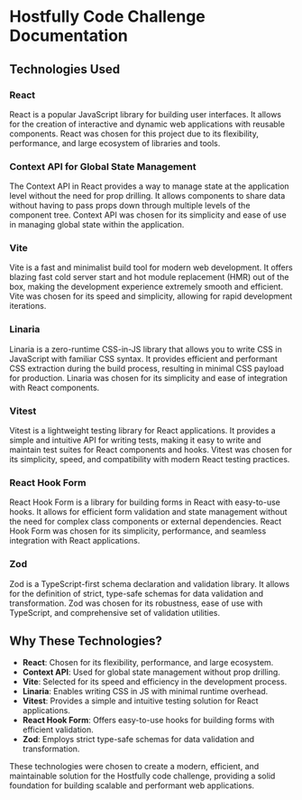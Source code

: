 # Hostfully Code Challenge Documentation

## Technologies Used

### React
React is a popular JavaScript library for building user interfaces. It allows for the creation of interactive and dynamic web applications with reusable components. React was chosen for this project due to its flexibility, performance, and large ecosystem of libraries and tools.

### Context API for Global State Management
The Context API in React provides a way to manage state at the application level without the need for prop drilling. It allows components to share data without having to pass props down through multiple levels of the component tree. Context API was chosen for its simplicity and ease of use in managing global state within the application.

### Vite
Vite is a fast and minimalist build tool for modern web development. It offers blazing fast cold server start and hot module replacement (HMR) out of the box, making the development experience extremely smooth and efficient. Vite was chosen for its speed and simplicity, allowing for rapid development iterations.

### Linaria
Linaria is a zero-runtime CSS-in-JS library that allows you to write CSS in JavaScript with familiar CSS syntax. It provides efficient and performant CSS extraction during the build process, resulting in minimal CSS payload for production. Linaria was chosen for its simplicity and ease of integration with React components.

### Vitest
Vitest is a lightweight testing library for React applications. It provides a simple and intuitive API for writing tests, making it easy to write and maintain test suites for React components and hooks. Vitest was chosen for its simplicity, speed, and compatibility with modern React testing practices.

### React Hook Form
React Hook Form is a library for building forms in React with easy-to-use hooks. It allows for efficient form validation and state management without the need for complex class components or external dependencies. React Hook Form was chosen for its simplicity, performance, and seamless integration with React applications.

### Zod
Zod is a TypeScript-first schema declaration and validation library. It allows for the definition of strict, type-safe schemas for data validation and transformation. Zod was chosen for its robustness, ease of use with TypeScript, and comprehensive set of validation utilities.

## Why These Technologies?

- **React**: Chosen for its flexibility, performance, and large ecosystem.
- **Context API**: Used for global state management without prop drilling.
- **Vite**: Selected for its speed and efficiency in the development process.
- **Linaria**: Enables writing CSS in JS with minimal runtime overhead.
- **Vitest**: Provides a simple and intuitive testing solution for React applications.
- **React Hook Form**: Offers easy-to-use hooks for building forms with efficient validation.
- **Zod**: Employs strict type-safe schemas for data validation and transformation.

These technologies were chosen to create a modern, efficient, and maintainable solution for the Hostfully code challenge, providing a solid foundation for building scalable and performant web applications.